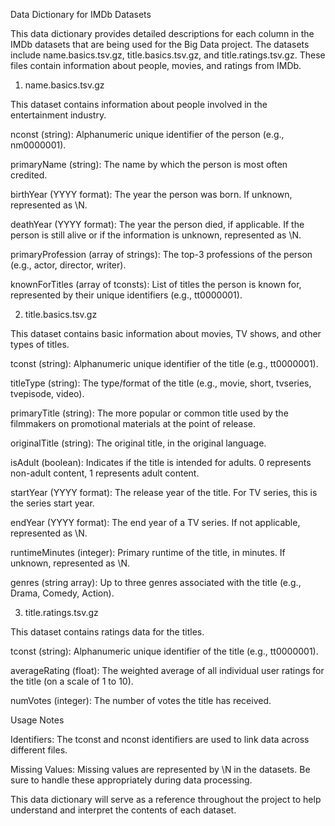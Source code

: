 Data Dictionary for IMDb Datasets

This data dictionary provides detailed descriptions for each column in the IMDb datasets that are being used for the Big Data project. The datasets include name.basics.tsv.gz, title.basics.tsv.gz, and title.ratings.tsv.gz. These files contain information about people, movies, and ratings from IMDb.

1. name.basics.tsv.gz

This dataset contains information about people involved in the entertainment industry.

nconst (string): Alphanumeric unique identifier of the person (e.g., nm0000001).

primaryName (string): The name by which the person is most often credited.

birthYear (YYYY format): The year the person was born. If unknown, represented as \N.

deathYear (YYYY format): The year the person died, if applicable. If the person is still alive or if the information is unknown, represented as \N.

primaryProfession (array of strings): The top-3 professions of the person (e.g., actor, director, writer).

knownForTitles (array of tconsts): List of titles the person is known for, represented by their unique identifiers (e.g., tt0000001).

2. title.basics.tsv.gz

This dataset contains basic information about movies, TV shows, and other types of titles.

tconst (string): Alphanumeric unique identifier of the title (e.g., tt0000001).

titleType (string): The type/format of the title (e.g., movie, short, tvseries, tvepisode, video).

primaryTitle (string): The more popular or common title used by the filmmakers on promotional materials at the point of release.

originalTitle (string): The original title, in the original language.

isAdult (boolean): Indicates if the title is intended for adults. 0 represents non-adult content, 1 represents adult content.

startYear (YYYY format): The release year of the title. For TV series, this is the series start year.

endYear (YYYY format): The end year of a TV series. If not applicable, represented as \N.

runtimeMinutes (integer): Primary runtime of the title, in minutes. If unknown, represented as \N.

genres (string array): Up to three genres associated with the title (e.g., Drama, Comedy, Action).

3. title.ratings.tsv.gz

This dataset contains ratings data for the titles.

tconst (string): Alphanumeric unique identifier of the title (e.g., tt0000001).

averageRating (float): The weighted average of all individual user ratings for the title (on a scale of 1 to 10).

numVotes (integer): The number of votes the title has received.

Usage Notes

Identifiers: The tconst and nconst identifiers are used to link data across different files.

Missing Values: Missing values are represented by \N in the datasets. Be sure to handle these appropriately during data processing.

This data dictionary will serve as a reference throughout the project to help understand and interpret the contents of each dataset.

